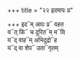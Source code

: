 +++
title = "२२ इदमापः प्र"

+++
इद᳓म् आपः प्र᳓ वहत  
य᳓त् किं᳓ च दुरित᳓म् म᳓यि  
य᳓द् वाह᳓म् अभिदुद्रो᳓ह  
य᳓द् वा शेप᳓ उता᳓नृतम्